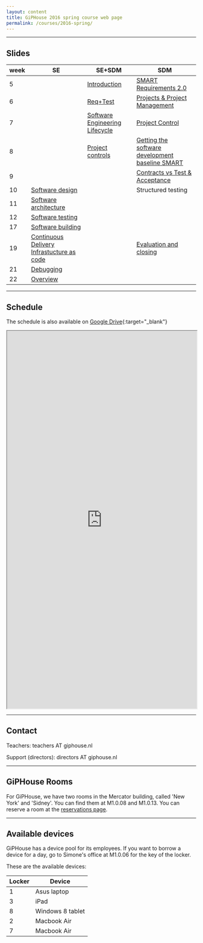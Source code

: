 ```yaml
---
layout: content
title: GiPHouse 2016 spring course web page
permalink: /courses/2016-spring/
---
```


***

Slides
------

| week |  SE | SE+SDM | SDM |
|------|-----|--------|-----|
|   5  |     | [Introduction](https://drive.google.com/file/d/0B8I2nnZnb2JpQklid0lUelZRU2M/view?usp=sharing) | [SMART Requirements 2.0](https://drive.google.com/file/d/0B-PvRCEtmcVvNEo2UGFCOGZnMXM/view?usp=sharing) |
|   6  |     |   [Req+Test](https://drive.google.com/open?id=0B4zOR_oYNgc8bEtOX1QxbFRPYzg)     | [Projects & Project Management](https://docs.google.com/document/d/1AFgPrHN0aol1aLvFU5CiYwkPWHu2I48oskv9MyPwkL8/edit?usp=sharing)    |
|   7  |     | [Software Engineering Lifecycle](https://drive.google.com/open?id=0B6Zf71MLHzExWm9rS3hJcm5FTlk)    | [Project Control](https://docs.google.com/document/d/116o9hX757u4gy7rY4Uj-VcVP7HZxquQV7d-2rQE5SYg/edit?usp=sharing) |
|   8  |     | [Project controls](https://drive.google.com/file/d/0B-PvRCEtmcVvYnRFV0FjRGN3UnM/view?usp=sharing) | [Getting the software development baseline SMART](https://docs.google.com/document/d/1lu0e1lgL-vRyv9mWym9yAeH99Oy8ZB6h-tTtGgWXdVw/edit?usp=sharing) |
|   9  |     |        | [Contracts vs Test & Acceptance](https://docs.google.com/document/d/1Q4lIqgWMMbFryKruQiruflaQABDa5oVboiCynF41NyY/edit?usp=sharing) |
|  10  | [Software design](https://drive.google.com/open?id=0B6Zf71MLHzExRU1ic0FEbnRXT2M) | | Structured testing |
|  11  | [Software architecture](https://drive.google.com/open?id=0B6Zf71MLHzExRU1ic0FEbnRXT2M) | | |
|  12  | [Software testing](https://drive.google.com/open?id=0B6Zf71MLHzExZU00SG9mVE03Mm8) | | |
|  17  | [Software building](https://drive.google.com/open?id=0B6Zf71MLHzExcUUwWEFoM0p6Qlk) | | |
|  19  | [Continuous Delivery](https://drive.google.com/open?id=0B6Zf71MLHzExdVJRczNENmZuOVk) [Infrastucture as code](https://drive.google.com/open?id=0B6Zf71MLHzExVEFNcWZWZzBCNEU) | | [Evaluation and closing](https://docs.google.com/document/d/1nMY_sUxMSvleYw35Qy7woZ7i1YUtyV1s6GLrltR_VvU/edit?usp=sharing) |
|  21  | [Debugging](https://drive.google.com/open?id=0B6Zf71MLHzExZno0a0lLekt2c0U) | | |
|  22  | [Overview](https://drive.google.com/open?id=0B6Zf71MLHzExLVZ6bUZuazRoVW8) | | |

***

Schedule
--------
The schedule is also available on [Google Drive](https://drive.google.com/open?id=1j9YfE2c06KChwo0k2bpPAexqj95AP-opWHK95LKC0c8){:target="_blank"}

<iframe style="width: 100%; height: 1000px" src="https://docs.google.com/spreadsheets/d/1j9YfE2c06KChwo0k2bpPAexqj95AP-opWHK95LKC0c8/pubhtml?gid=884926167&amp;single=true&amp;widget=false&amp;headers=false&amp;chrome=false"></iframe>

***

Contact
-------
Teachers: teachers AT giphouse.nl

Support (directors): directors AT giphouse.nl

***

GiPHouse Rooms
-----------------
For GiPHouse, we have two rooms in the Mercator building, called 'New York' and 'Sidney'. You can find them at M1.0.08 and M1.0.13. You can reserve a room at the [reservations page](http://reservations.giphouse.nl).

***

Available devices
-----------------
GiPHouse has a device pool for its employees. If you want to borrow a device for a day, go to Simone's office at M1.0.06 for the key of the locker.

These are the available devices:

Locker | Device
------ | ------
1      | Asus laptop
3      | iPad
8      | Windows 8 tablet
2      | Macbook Air
7      | Macbook Air
